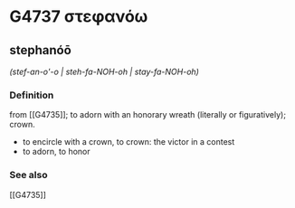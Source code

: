 # G4737 στεφανόω

## stephanóō

_(stef-an-o'-o | steh-fa-NOH-oh | stay-fa-NOH-oh)_

### Definition

from [[G4735]]; to adorn with an honorary wreath (literally or figuratively); crown.

- to encircle with a crown, to crown: the victor in a contest
- to adorn, to honor

### See also

[[G4735]]


